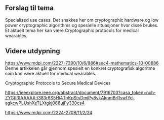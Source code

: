 
## Forslag til tema
Specialized use cases. Det snakkes her om cryptographic hardware og low power cryptographic algorithms og spesielle situasjoner hvor disse brukes. 
Et aktuelt tema her kan være Cryptographic protocols for medical wearables. 

## Videre utdypning
https://www.mdpi.com/2227-7390/10/6/886#sec4-mathematics-10-00886
Denne artikkelen går gjennom spesielt en konkret cryptografisk algoritme som kan være aktuell for medical wearables. 

Cryptographic Protocols to Secure Medical Devices



https://ieeexplore.ieee.org/abstract/document/7916703?casa_token=nxh-ZYGtI3IAAAAA:t383r6S5Hi4TpKpStyDmjPy8vkAknmBrRswfYd-agkcwPLUshXeTLXtgkj088ujFy330cs4

https://www.mdpi.com/2224-2708/11/2/24